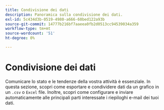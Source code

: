 ```yaml
---
title: Condivisione dei dati
description: Panoramica sulla condivisione dei dati.
exl-id: 5c434d3b-0519-4980-a666-60bed122a93b
source-git-commit: 14777b216bf7aaeea0fb2d0513cc94539034a359
workflow-type: tm+mt
source-wordcount: '51'
ht-degree: 0%

---
```


# Condivisione dei dati

Comunicare lo stato e le tendenze della vostra attività è essenziale. In questa sezione, scopri come esportare e condividere dati da un grafico in un `.csv` o `Excel` file. Inoltre, scopri come configurare e inviare automaticamente alle principali parti interessate i riepiloghi e-mail dei tuoi dati.
